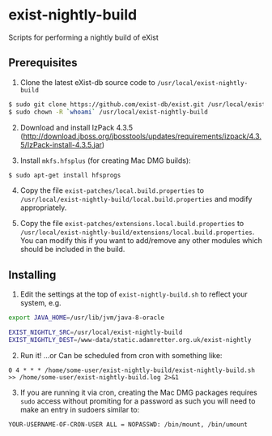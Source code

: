 # exist-nightly-build
Scripts for performing a nightly build of eXist

## Prerequisites
1. Clone the latest eXist-db source code to `/usr/local/exist-nightly-build`

```bash
$ sudo git clone https://github.com/exist-db/exist.git /usr/local/exist-nightly-build
$ sudo chown -R `whoami` /usr/local/exist-nightly-build
```

2. Download and install IzPack 4.3.5 (http://download.jboss.org/jbosstools/updates/requirements/izpack/4.3.5/IzPack-install-4.3.5.jar)

3. Install `mkfs.hfsplus` (for creating Mac DMG builds):

```bash
$ sudo apt-get install hfsprogs
```

4. Copy the file `exist-patches/local.build.properties` to `/usr/local/exist-nightly-build/local.build.properties` and modify appropriately.

5. Copy the file `exist-patches/extensions.local.build.properties` to `/usr/local/exist-nightly-build/extensions/local.build.properties`. You can modify this if you want to add/remove any other modules which should be included in the build.

## Installing

1. Edit the settings at the top of `exist-nightly-build.sh` to reflect your system, e.g. 

```bash
export JAVA_HOME=/usr/lib/jvm/java-8-oracle

EXIST_NIGHTLY_SRC=/usr/local/exist-nightly-build
EXIST_NIGHTLY_DEST=/www-data/static.adamretter.org.uk/exist-nightly
```

2. Run it! ...or Can be scheduled from cron with something like:

```
0 4 * * * /home/some-user/exist-nightly-build/exist-nightly-build.sh >> /home/some-user/exist-nightly-build.log 2>&1
```

3. If you are running it via cron, creating the Mac DMG packages requires `sudo` access without promiting for a password as such you will need to make an entry in sudoers similar to:

```
YOUR-USERNAME-OF-CRON-USER ALL = NOPASSWD: /bin/mount, /bin/umount
```
